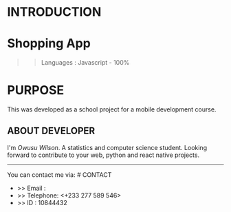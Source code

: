 # INTRODUCTION
<h1>Shopping App</h1>

>>Languages : Javascript - 100%
# PURPOSE

This was developed as a school project for a mobile development course.
## ABOUT DEVELOPER

I'm <i>Owusu Wilson</i>. A statistics and computer science student.
Looking forward to contribute to your web, python and react native projects.
<hr>
You can contact me via:
# CONTACT
<ul>
<li> >> Email : <wowusu008@st.ug.edu.gh> </li>
<li> >> Telephone: <+233 277 589 546>  </li>
<li> >> ID : 10844432 </li>
</ul>